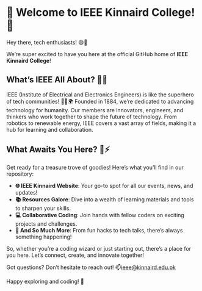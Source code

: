 # 🎉 Welcome to IEEE Kinnaird College! 🎉

Hey there, tech enthusiasts! 😄👋

We’re super excited to have you here at the official GitHub home of **IEEE Kinnaird College**! 

## What’s IEEE All About? 🔭🌐

IEEE (Institute of Electrical and Electronics Engineers) is like the superhero of tech communities! 🦸‍♂️🌍 Founded in 1884, we’re dedicated to advancing technology for humanity. Our members are innovators, engineers, and thinkers who work together to shape the future of technology. From robotics to renewable energy, IEEE covers a vast array of fields, making it a hub for learning and collaboration.

## What Awaits You Here? 🚀⚡

Get ready for a treasure trove of goodies! Here’s what you’ll find in our repository:

- **🌐 IEEE Kinnaird Website**: Your go-to spot for all our events, news, and updates!
- **📚 Resources Galore**: Dive into a wealth of learning materials and tools to sharpen your skills.
- **💻 Collaborative Coding**: Join hands with fellow coders on exciting projects and challenges.
- **🎉 And So Much More**: From fun hacks to tech talks, there’s always something happening!

So, whether you’re a coding wizard or just starting out, there’s a place for you here. Let’s connect, create, and innovate together! 

Got questions? Don’t hesitate to reach out! 📫ieee@kinnaird.edu.pk 

Happy exploring and coding! 🎈
